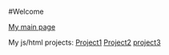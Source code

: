 #Welcome

[My main page](https://djillalol.github.io/Web/HTML/L2-GTR.html)

My js/html projects:
[Project1](http://djillali.alwaysdata.net/Tp4/tp4.html)
[Project2](http://djillali.alwaysdata.net/Tp5/TP5.html)
[project3](http://djillali.alwaysdata.net/Tp6/TP6.html)
